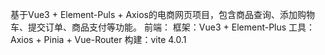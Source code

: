 基于Vue3 + Element-Puls + Axios的电商网页项目，包含商品查询、添加购物车、提交订单、商品支付等功能。
前端：
框架：Vue3 + Element-Plus
工具：Axios + Pinia + Vue-Router
构建：vite 4.0.1

